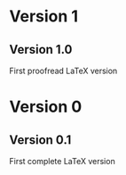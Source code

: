 # Version 1

## Version 1.0

First proofread LaTeX version


# Version 0

## Version 0.1
First complete LaTeX version
